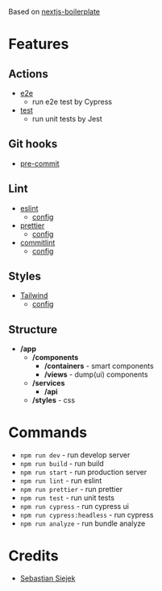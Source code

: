 Based on [nextjs-boilerplate](https://github.com/sebastiansiejek/nextjs-boilerplate)

# Features

## Actions

* [e2e](.github/workflows/e2e.yml)
    * run e2e test by Cypress
* [test](.github/workflows/e2e.yml)
    * run unit tests by Jest

## Git hooks

* [pre-commit](.husky/pre-commit)

## Lint

* [eslint](https://eslint.org/)
    * [config](tsconfig.json)
* [prettier](https://prettier.io/)
    * [config](.prettierrc)
* [commitlint](https://commitlint.js.org/#/)
    * [config](commitlint.config.js)

## Styles

* [Tailwind](https://tailwindcss.com/)
    * [config](tailwind.config.js)

## Structure

* **/app**
    * **/components**
        * **/containers** - smart components
        * **/views** - dump(ui) components
    * **/services**
        * **/api**
    * **/styles** - css

# Commands

* `npm run dev` - run develop server
* `npm run build` - run build
* `npm run start` - run production server
* `npm run lint` - run eslint
* `npm run prettier` - run prettier
* `npm run test` - run unit tests
* `npm run cypress` - run cypress ui
* `npm run cypress:headless` - run cypress
* `npm run analyze` - run bundle analyze

# Credits

* [Sebastian Siejek](https://sebastiansiejek.dev/)
